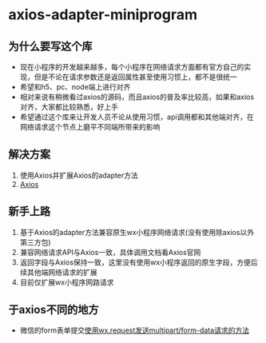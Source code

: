 # axios-adapter-miniprogram

## 为什么要写这个库

* 现在小程序的开发越来越多，每个小程序在网络请求方面都有官方自己的实现，但是不论在请求参数还是返回属性甚至使用习惯上，都不是很统一
* 希望和h5、pc、node端上进行对齐
* 相对来说有稍微看过axios的源码，而且axios的普及率比较高，如果和axios对齐，大家都比较熟悉，好上手
* 希望通过这个库来让开发人员不论从使用习惯，api调用都和其他端对齐，在网络请求这个节点上磨平不同端所带来的影响

## 解决方案

1. 使用Axios并扩展Axios的adapter方法
2. [Axios](https://www.axios-http.cn/docs/intro)

## 新手上路

1. 基于Axios的adapter方法兼容原生wx小程序网络请求(没有使用除axios以外第三方包)
2. 兼容网络请求API与Axios一致，具体调用文档看Axios官网
3. 返回字段与Axios保持一致，这里没有使用wx小程序返回的原生字段，方便后续其他端网络请求的扩展
4. 目前仅扩展wx小程序网路请求


## 于axios不同的地方

* 微信的form表单提交[使用wx.request发送multipart/form-data请求的方法](https://developers.weixin.qq.com/community/develop/article/doc/0000cc0e5bc5d093c6f8be17254c13)


